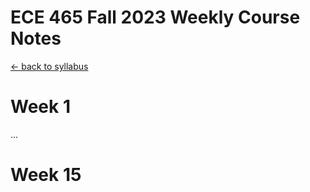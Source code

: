 # ECE 465 Fall 2023 Weekly Course Notes

[<- back to syllabus](./ece465-syllabus-fall-2023.md)

# Week 1

...

# Week 15
